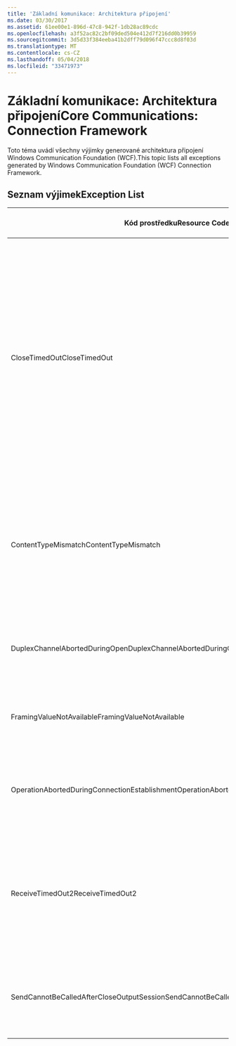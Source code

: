 ```yaml
---
title: 'Základní komunikace: Architektura připojení'
ms.date: 03/30/2017
ms.assetid: 61ee00e1-896d-47c8-942f-1db28ac89cdc
ms.openlocfilehash: a3f52ac82c2bf09ded504e412d7f216dd0b39959
ms.sourcegitcommit: 3d5d33f384eeba41b2dff79d096f47ccc8d8f03d
ms.translationtype: MT
ms.contentlocale: cs-CZ
ms.lasthandoff: 05/04/2018
ms.locfileid: "33471973"
---
```

# <a name="core-communications-connection-framework"></a><span data-ttu-id="79f66-102">Základní komunikace: Architektura připojení</span><span class="sxs-lookup"><span data-stu-id="79f66-102">Core Communications: Connection Framework</span></span>
<span data-ttu-id="79f66-103">Toto téma uvádí všechny výjimky generované architektura připojení Windows Communication Foundation (WCF).</span><span class="sxs-lookup"><span data-stu-id="79f66-103">This topic lists all exceptions generated by Windows Communication Foundation (WCF) Connection Framework.</span></span>  
  
## <a name="exception-list"></a><span data-ttu-id="79f66-104">Seznam výjimek</span><span class="sxs-lookup"><span data-stu-id="79f66-104">Exception List</span></span>  
  
|<span data-ttu-id="79f66-105">Kód prostředku</span><span class="sxs-lookup"><span data-stu-id="79f66-105">Resource Code</span></span>|<span data-ttu-id="79f66-106">Řetězec prostředku</span><span class="sxs-lookup"><span data-stu-id="79f66-106">Resource String</span></span>|  
|-------------------|---------------------|  
|<span data-ttu-id="79f66-107">CloseTimedOut</span><span class="sxs-lookup"><span data-stu-id="79f66-107">CloseTimedOut</span></span>|<span data-ttu-id="79f66-108">Zavřít metoda vypršel časový limit po zadanou dobu.</span><span class="sxs-lookup"><span data-stu-id="79f66-108">The Close method timed out after the specified time.</span></span> <span data-ttu-id="79f66-109">Zvyšte hodnotu časového limitu, která je předána volání zavřít nebo zvyšte hodnotu časového limitu pro uzavírání na vazby.</span><span class="sxs-lookup"><span data-stu-id="79f66-109">Increase the timeout value that is passed to the call to Close or increase the CloseTimeout value on the binding.</span></span> <span data-ttu-id="79f66-110">Čas přidělený tato operace mohla být část delší časový limit.</span><span class="sxs-lookup"><span data-stu-id="79f66-110">The time allotted to this operation may have been a portion of a longer timeout.</span></span>|  
|<span data-ttu-id="79f66-111">ContentTypeMismatch</span><span class="sxs-lookup"><span data-stu-id="79f66-111">ContentTypeMismatch</span></span>|<span data-ttu-id="79f66-112">Zadaný typ obsahu byla odeslána na službu, která byla očekávána zadaný.</span><span class="sxs-lookup"><span data-stu-id="79f66-112">The specified content type was sent to a service that was expecting the specified.</span></span> <span data-ttu-id="79f66-113">Může být neshoda vazby klienta a služby.</span><span class="sxs-lookup"><span data-stu-id="79f66-113">The client and service bindings may be mismatched.</span></span>|  
|<span data-ttu-id="79f66-114">DuplexChannelAbortedDuringOpen</span><span class="sxs-lookup"><span data-stu-id="79f66-114">DuplexChannelAbortedDuringOpen</span></span>|<span data-ttu-id="79f66-115">Duplexní kanál do zadané ukončen během procesu otevřete.</span><span class="sxs-lookup"><span data-stu-id="79f66-115">The duplex channel to the specified terminated during the Open process.</span></span>|  
|<span data-ttu-id="79f66-116">FramingValueNotAvailable</span><span class="sxs-lookup"><span data-stu-id="79f66-116">FramingValueNotAvailable</span></span>|<span data-ttu-id="79f66-117">Hodnotu nelze přistupovat, protože není plně dekódovat.</span><span class="sxs-lookup"><span data-stu-id="79f66-117">The value cannot be accessed because it is not fully decoded.</span></span>|  
|<span data-ttu-id="79f66-118">OperationAbortedDuringConnectionEstablishment</span><span class="sxs-lookup"><span data-stu-id="79f66-118">OperationAbortedDuringConnectionEstablishment</span></span>|<span data-ttu-id="79f66-119">Operace se ukončila při navazování připojení k zadané.</span><span class="sxs-lookup"><span data-stu-id="79f66-119">The operation was terminated while establishing a connection to the specified.</span></span>|  
|<span data-ttu-id="79f66-120">ReceiveTimedOut2</span><span class="sxs-lookup"><span data-stu-id="79f66-120">ReceiveTimedOut2</span></span>|<span data-ttu-id="79f66-121">Po zadanou dobu vypršel časový limit operace příjmu.</span><span class="sxs-lookup"><span data-stu-id="79f66-121">The receive operation has timed out after the specified time.</span></span> <span data-ttu-id="79f66-122">Čas přidělený tato operace mohla být část delší časový limit.</span><span class="sxs-lookup"><span data-stu-id="79f66-122">The time allotted to this operation may have been a portion of a longer timeout.</span></span>|  
|<span data-ttu-id="79f66-123">SendCannotBeCalledAfterCloseOutputSession</span><span class="sxs-lookup"><span data-stu-id="79f66-123">SendCannotBeCalledAfterCloseOutputSession</span></span>|<span data-ttu-id="79f66-124">Po zavolání CloseOutputSession nelze odesílat zprávy na kanál.</span><span class="sxs-lookup"><span data-stu-id="79f66-124">You cannot send messages on a channel after CloseOutputSession has been called.</span></span>|
